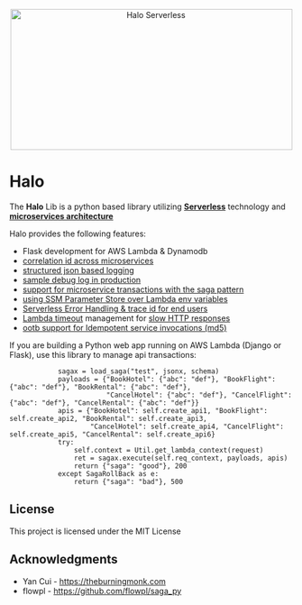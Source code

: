 <p align="center">
  <img src="https://i.ibb.co/9V7gLNH/halo-plat.png" alt="Halo Serverless" border="0" height="250" width="500" />
</p>

# Halo

The **Halo** Lib is a python based library utilizing [**Serverless**](https://logz.io/blog/serverless-vs-containers/) technology and [**microservices architecture**](http://blog.binaris.com/your-guide-to-migrating-existing-microservices-to-serverless/) 
<p/>Halo provides the following features:

-  Flask development for AWS Lambda & Dynamodb
-  [correlation id across microservices](https://theburningmonk.com/2017/09/capture-and-forward-correlation-ids-through-different-lambda-event-sources/)
-  [structured json based logging](https://theburningmonk.com/2018/01/you-need-to-use-structured-logging-with-aws-lambda/)
-  [sample debug log in production](https://theburningmonk.com/2018/04/you-need-to-sample-debug-logs-in-production/)
-  [support for microservice transactions with the saga pattern](https://read.acloud.guru/how-the-saga-pattern-manages-failures-with-aws-lambda-and-step-functions-bc8f7129f900)
-  [using SSM Parameter Store over Lambda env variables](https://hackernoon.com/you-should-use-ssm-parameter-store-over-lambda-env-variables-5197fc6ea45b)
-  [Serverless Error Handling & trace id for end users](https://aws.amazon.com/blogs/compute/error-handling-patterns-in-amazon-api-gateway-and-aws-lambda/)
-  [Lambda timeout](https://blog.epsagon.com/best-practices-for-aws-lambda-timeouts) management for [slow HTTP responses](https://theburningmonk.com/2018/01/aws-lambda-use-the-invocation-context-to-better-handle-slow-http-responses/)
-  [ootb support for Idempotent service invocations (md5)](https://cloudonaut.io/your-lambda-function-might-execute-twice-deal-with-it/)

If you are building a Python web app running on AWS Lambda (Django or Flask), use this library to manage api transactions:

```
            sagax = load_saga("test", jsonx, schema)
            payloads = {"BookHotel": {"abc": "def"}, "BookFlight": {"abc": "def"}, "BookRental": {"abc": "def"},
                        "CancelHotel": {"abc": "def"}, "CancelFlight": {"abc": "def"}, "CancelRental": {"abc": "def"}}
            apis = {"BookHotel": self.create_api1, "BookFlight": self.create_api2, "BookRental": self.create_api3,
                    "CancelHotel": self.create_api4, "CancelFlight": self.create_api5, "CancelRental": self.create_api6}
            try:
                self.context = Util.get_lambda_context(request)
                ret = sagax.execute(self.req_context, payloads, apis)
                return {"saga": "good"}, 200
            except SagaRollBack as e:
                return {"saga": "bad"}, 500
```


## License

This project is licensed under the MIT License

## Acknowledgments

* Yan Cui - https://theburningmonk.com
* flowpl - https://github.com/flowpl/saga_py
